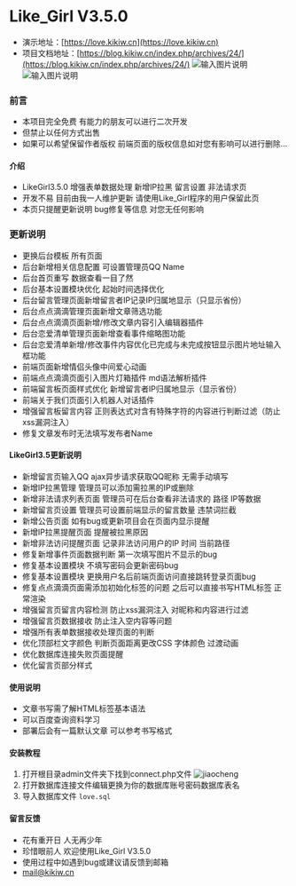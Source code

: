 # Like_Girl V3.5.0


- 演示地址：[https://love.kikiw.cn](https://love.kikiw.cn)
- 项目文档地址：[https://blog.kikiw.cn/index.php/archives/24/](https://blog.kikiw.cn/index.php/archives/24/)
  ![输入图片说明](https://img-love.kikiw.cn/blog-img/53cb36cf980f8ae57df875fd9ae3ec5.jpg)
  ![输入图片说明](https://img-love.kikiw.cn/blog-img/e3aad4a42a04ee9999224f965232c63.jpg)

### 前言
* 本项目完全免费 有能力的朋友可以进行二次开发
* 但禁止以任何方式出售
* 如果可以希望保留作者版权 前端页面的版权信息如对您有影响可以进行删除...


#### 介绍

* LikeGirl3.5.0 增强表单数据处理 新增IP拉黑 留言设置 非法请求页
* 开发不易 目前由我一人维护更新 请使用Like_Girl程序的用户保留此页
* 本页只提醒更新说明 bug修复等信息 对您无任何影响


### 更新说明

- 更换后台模板 所有页面
- 后台新增相关信息配置 可设置管理员QQ Name
- 后台首页重写 数据查看一目了然
- 后台基本设置模块优化 起始时间选择优化
- 后台留言管理页面新增留言者IP记录IP归属地显示（只显示省份）
- 后台点点滴滴管理页面新增文章筛选功能
- 后台点点滴滴页面新增/修改文章内容引入编辑器插件
- 后台恋爱清单管理页面新增查看事件缩略图功能
- 后台恋爱清单新增/修改事件内容优化已完成与未完成按钮显示图片地址输入框功能
- 前端页面新增情侣头像中间爱心动画
- 前端点点滴滴页面引入图片灯箱插件 md语法解析插件
- 前端留言板页面样式优化 新增留言者IP归属地显示（显示省份）
- 前端关于我们页面引入机器人对话插件
- 增强留言板留言内容 正则表达式对含有特殊字符的内容进行判断过滤（防止xss漏洞注入）
- 修复文章发布时无法填写发布者Name

#### LikeGirl3.5更新说明

* 新增留言页输入QQ ajax异步请求获取QQ昵称 无需手动填写
* 新增IP拉黑管理 管理员可以添加需拉黑的IP或删除
* 新增非法请求列表页面 管理员可在后台查看非法请求的 路径 IP等数据
* 新增留言页设置 管理员可设置前端显示的留言数量 违禁词拦截
* 新增公告页面 如有bug或更新项目会在页面内显示提醒
* 新增IP拉黑提醒页面 提醒被拉黑原因
* 新增非法访问提醒页面 记录非法访问用户的IP 时间 当前路径
* 修复新增事件页面数据判断 第一次填写图片不显示的bug
* 修复基本设置模块 不填写密码会更新密码bug
* 修复基本设置模块 更换用户名后前端页面访问直接跳转登录页面bug
* 修复点点滴滴页面需添加初始化标签的问题 之后可以直接书写HTML标签 正常渲染
* 增强留言页留言内容检测 防止xss漏洞注入 对昵称和内容进行过滤
* 增强留言页数据接收 防止注入空内容等问题
* 增强所有表单数据接收处理页面的判断
* 优化顶部栏文字颜色 判断页面距离更改CSS 字体颜色 过渡动画
* 优化数据库连接失败页面提醒
* 优化留言页部分样式


#### 使用说明

- 文章书写需了解HTML标签基本语法
- 可以百度查询资料学习
- 部署后会有一篇默认文章 可以参考书写格式

#### 安装教程

1. 打开根目录admin文件夹下找到connect.php文件
   ![jiaocheng](https://img-love.kikiw.cn/blog-img/139146e4eb1165cb9aa65f2dff1a85f.jpg)
2. 打开数据库连接文件编辑更换为你的数据库账号密码数据库表名
3. 导入数据库文件 `love.sql`

#### 留言反馈


- 花有重开日 人无再少年
- 珍惜眼前人 欢迎使用Like_Girl V3.5.0
- 使用过程中如遇到bug或建议请反馈到邮箱
- mail@kikiw.cn

